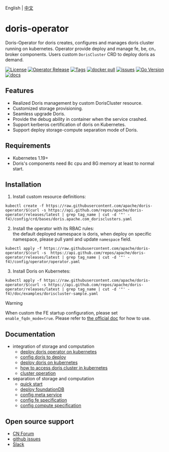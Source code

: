 English | [中文](README-CN.md)
# doris-operator
Doris-Operator for doris creates, configures and manages doris cluster running on kubernetes. Operator provide deploy and manage fe, be, cn，broker components.
Users custom `DorisCluster` CRD to deploy doris as demand.

[![License](https://img.shields.io/badge/license-Apache%202-4EB1BA.svg?color=f5deb3)](https://www.apache.org/licenses/LICENSE-2.0.html)
[![Operator Release](https://img.shields.io/github/v/release/apache/doris-operator?color=00FFFF)](https://github.com/apache/doris-operator/releases)
[![Tags](https://img.shields.io/github/v/tag/apache/doris-operator?label=latest%20tag&color=00FF7F)](https://github.com/apache/doris-operator/tags)
[![docker pull](https://img.shields.io/docker/pulls/apache/doris?color=1E90FF&logo=docker)](https://img.shields.io/docker/pulls/apache/doris)
[![issues](https://img.shields.io/github/issues-search?query=repo%3Aapache%2Fdoris-operator%20is%3Aopen&color=AFEEEE&label=issues)](https://github.com/apache/doris-operator/issues)
[![Go Version](https://img.shields.io/github/go-mod/go-version/apache/doris-operator?color=00FFFF)](https://img.shields.io/github/go-mod/go-version/apache/doris-operator)
[![docs](https://img.shields.io/website?url=https%3A%2F%2Fdoris.apache.org%2Fdocs%2Finstall%2Fdeploy-on-kubernetes%2Finstall-config-cluster&label=docs&color=7FFF00)](https://doris.apache.org/docs/install/deploy-on-kubernetes/install-config-cluster)

## Features
- Realized Doris management by custom DorisCluster resource.
- Customized storage provisioning.
- Seamless upgrade Doris.
- Provide the debug ability in container when the service crashed.
- Support kerberos certification of doris on Kubernetes.
- Support deploy storage-compute separation mode of Doris.

## Requirements
- Kubernetes 1.19+
- Doris's components need 8c cpu and 8G memory at least to normal start.

## Installation
1. Install custom resource definitions:  
```shell
kubectl create -f https://raw.githubusercontent.com/apache/doris-operator/$(curl -s https://api.github.com/repos/apache/doris-operator/releases/latest | grep tag_name | cut -d '"' -f4)/config/crd/bases/doris.apache.com_dorisclusters.yaml
```
2. Install the operator with its RBAC rules:  
the default deployed namespace is doris, when deploy on specific namespace, please pull yaml and update `namespace` field.
```shell
kubectl apply -f https://raw.githubusercontent.com/apache/doris-operator/$(curl -s  https://api.github.com/repos/apache/doris-operator/releases/latest | grep tag_name | cut -d '"' -f4)/config/operator/operator.yaml
```
3. Install Doris on Kubernetes:
```shell
kubectl apply -f https://raw.githubusercontent.com/apache/doris-operator/$(curl -s https://api.github.com/repos/apache/doris-operator/releases/latest | grep tag_name | cut -d '"' -f4)/doc/examples/doriscluster-sample.yaml 
```
>[!WARNING]
>When custom the FE startup configuration, please set  `enable_fqdn_mode=true`. Please refer to [the official doc](https://doris.apache.org/docs/3.0/install/cluster-deployment/k8s-deploy/compute-storage-coupled/install-config-cluster) for how to use.

## Documentation
- integration of storage and computation
  - [deploy doris operator on kubernetes](https://doris.apache.org/docs/install/deploy-on-kubernetes/install-doris-operator)
  - [config doris to deploy](https://doris.apache.org/docs/install/deploy-on-kubernetes/install-config-cluster)
  - [deploy doris on kubernetes](https://doris.apache.org/docs/install/deploy-on-kubernetes/install-doris-cluster)
  - [how to access doris cluster in kubernetes](https://doris.apache.org/docs/install/deploy-on-kubernetes/access-cluster)
  - [cluster operation](https://doris.apache.org/docs/install/deploy-on-kubernetes/cluster-operation)
- separation of storage and computation
  - [quick start](https://doris.apache.org/docs/3.0/install/deploy-on-kubernetes/separating-storage-compute/install-doris-cluster)
  - [deploy foundationDB](https://doris.apache.org/docs/3.0/install/deploy-on-kubernetes/separating-storage-compute/install-fdb)
  - [config meta service](https://doris.apache.org/docs/3.0/install/deploy-on-kubernetes/separating-storage-compute/config-ms)
  - [config fe specification](https://doris.apache.org/docs/3.0/install/deploy-on-kubernetes/separating-storage-compute/config-fe)
  - [config compute specification](http://doris.apache.org/docs/3.0/install/deploy-on-kubernetes/separating-storage-compute/config-cg)

## Open source support
- [CN Forum](https://ask.selectdb.com/)
- [github issues](https://github.com/apache/doris-operator/issues)
- [Slack](https://apachedoriscommunity.slack.com/archives/C08A99F88DP/p1739955284300669)